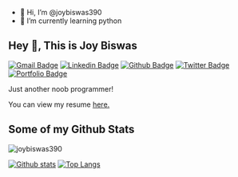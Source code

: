 - 👋 Hi, I’m @joybiswas390
- 🌱 I’m currently learning python

<!---
joybiswas390/joybiswas390 is a ✨ special ✨ repository because its `README.md` (this file) appears on your GitHub profile.
You can click the Preview link to take a look at your changes.
--->
## Hey 👋, This is Joy Biswas
[![Gmail Badge](https://img.shields.io/badge/-joybiswas389@yahoo.com-c14438?style=flat&logo=Gmail&logoColor=white&link=mailto:joybiswas389@yahoo.com)](mailto:joybiswas389@yahoo.com) 
[![Linkedin Badge](https://img.shields.io/badge/-joybiswas389-0072b1?style=flat&logo=Linkedin&logoColor=white&link=https://www.linkedin.com/in/joybiswas389/)](https://www.linkedin.com/in/joybiswas389/) [![Github Badge](https://img.shields.io/badge/-joybiswas390-grey?style=flat&logo=github&logoColor=white&link=https://github.com/joybiswas390/)](https://www.github.com/joybiswas390/) [![Twitter Badge](https://img.shields.io/badge/-joybiswas389-00acee?style=flat&logo=twitter&logoColor=white&link=https://twitter.com/joybiswas389/)](https://www.twitter.com/joybiswas389/) [![Portfolio Badge](https://img.shields.io/badge/portfolio-web-blue?style=flat&link=joybiswas389@yahoo.com/)](joybiswas389@yahoo.com/) <p align='left'>Just another noob programmer!</p><p align='left'> You can view my resume <a href='joybiswas389@yahoo.com ' target=_blank><u>here</u>.</a></p>
## Some of my Github Stats
<p align=left> <img src=https://komarev.com/ghpvc/?username=joybiswas390 alt=joybiswas390 /> </p>

[![Github stats](https://github-readme-stats.vercel.app/api?username=joybiswas390&show_icons=true&include_all_commits=true)](https://github.com/joybiswas390/github-readme-stats)
[![Top Langs](https://github-readme-stats.vercel.app/api/top-langs/?username=joybiswas390&layout=compact)](https://github.com/joybiswas390/github-readme-stats)
